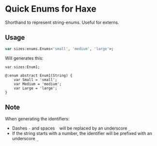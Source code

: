 # Quick Enums for Haxe

Shorthand to represent string-enums. Useful for externs.

## Usage

```haxe
var sizes:enums.Enums<'small', 'medium', 'large'>;
```

Will generates this:

```
var sizes:Enum1;

@:enum abstract Enum1(String) {
	var Small = 'small';
	var Medium = 'medium';
	var Large = 'large';
}
```

## Note

When generating the identifiers:

- Dashes `-` and spaces ` ` will be replaced by an underscore `_`
- If the string starts with a number, the identifier will be prefixed with an underscore `_`
